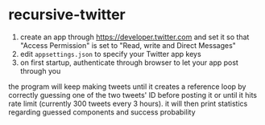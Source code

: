 # recursive-twitter
1. create an app through https://developer.twitter.com and set it so that "Access Permission" is set to "Read, write and Direct Messages"
2. edit `appsettings.json` to specify your Twitter app keys
3. on first startup, authenticate through browser to let your app post through you

the program will keep making tweets until it creates a reference loop by correctly guessing one of the two tweets' ID before posting it or until it hits rate limit (currently 300 tweets every 3 hours). it will then print statistics regarding guessed components and success probability
